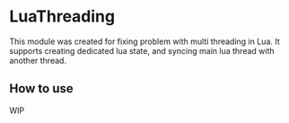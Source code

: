 # LuaThreading

This module was created for fixing problem with multi threading in Lua. 
It supports creating dedicated lua state, and syncing main lua thread with another thread.

## How to use
WIP